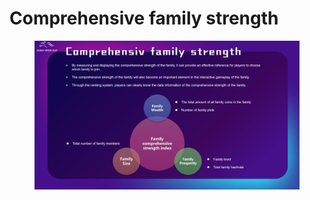 # Comprehensive family strength

<figure><img src="../.gitbook/assets/page16 (2).png" alt=""><figcaption></figcaption></figure>
